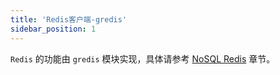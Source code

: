 ```yaml
---
title: 'Redis客户端-gredis'
sidebar_position: 1
---
```


`Redis` 的功能由 `gredis` 模块实现，具体请参考 [NoSQL Redis](/docs/核心组件/NoSQL%20Redis) 章节。
